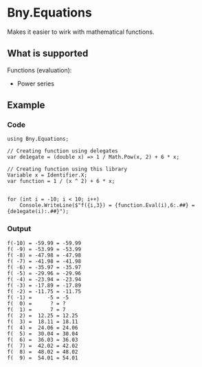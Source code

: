 # Bny.Equations
Makes it easier to wirk with mathematical functions.

## What is supported
Functions (evaluation):
- Power series

## Example
### Code
```[C#]
using Bny.Equations;

// Creating function using delegates
var de1egate = (double x) => 1 / Math.Pow(x, 2) + 6 * x;

// Creating function using this library
Variable x = Identifier.X;
var function = 1 / (x ^ 2) + 6 * x;


for (int i = -10; i < 10; i++)
    Console.WriteLine($"f({i,3}) = {function.Eval(i),6:.##} = {de1egate(i):.##}");
```

### Output
```
f(-10) = -59.99 = -59.99
f( -9) = -53.99 = -53.99
f( -8) = -47.98 = -47.98
f( -7) = -41.98 = -41.98
f( -6) = -35.97 = -35.97
f( -5) = -29.96 = -29.96
f( -4) = -23.94 = -23.94
f( -3) = -17.89 = -17.89
f( -2) = -11.75 = -11.75
f( -1) =     -5 = -5
f(  0) =      ? = ?
f(  1) =      7 = 7
f(  2) =  12.25 = 12.25
f(  3) =  18.11 = 18.11
f(  4) =  24.06 = 24.06
f(  5) =  30.04 = 30.04
f(  6) =  36.03 = 36.03
f(  7) =  42.02 = 42.02
f(  8) =  48.02 = 48.02
f(  9) =  54.01 = 54.01
```
